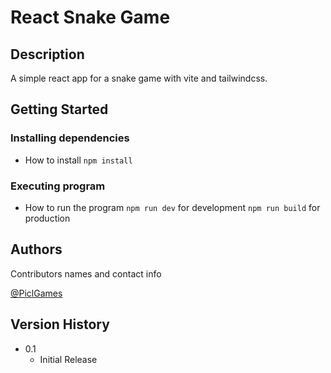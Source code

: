 # React Snake Game

## Description

A simple react app for a snake game with vite and tailwindcss.

## Getting Started

### Installing dependencies

* How to install
  ```npm install```


### Executing program

* How to run the program
    ```npm run dev``` for development
    ```npm run build``` for production

## Authors

Contributors names and contact info

[@PiclGames](https://github.com/PiclGames)

## Version History

* 0.1
    * Initial Release

